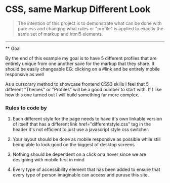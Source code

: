 # CSS, same Markup Different Look #

> The intention of this project is to demonstrate what can be done with pure css and changing what rules or "profile" is applied to exactly the same set of markup and html5 elements. 

---

** Goal 

By the end of this example my goal is to have 5 different profiles that are entirely unique from one another save for the markup that they share. It should be easily changeable EG: clicking on a #link and be entirely mobile responsive as well

As a cursorary method to showcase frontend CSS3 skills I feel that 5 different "Themes" or "Profiles" will be a good number to start with. If I like how this one turned out I will build something far more complex.

### Rules to code by

1. Each different style for the page needs to have it's own linkable version of itself that has a different link href="differentstyle.css" tag in the header it's not efficient to just use a javascript style css switcher.

2. Your layout should be done as mobile responsive as possible while still being able to look good on the biggest of desktop screens

3. Nothing should be dependent on a click or a hover since we are designing with mobile first in mind

4. Every type of accessibility element that has been added to ensure that every type of person imaginable can access and puruse this site.

